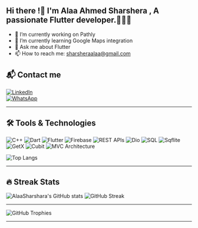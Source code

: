 ## Hi there !👋 I'm Alaa Ahmed Sharshera , A passionate Flutter developer.👩‍💻📱

- 🔭 I’m currently working on Pathly
- 🌱 I’m currently learning Google Maps integration 
- 💬 Ask me about Flutter
- 📫 How to reach me: [sharsheraalaa@gmail.com](mailto:sharsheraalaa@gmail.com)

## 📬 Contact me  

[![LinkedIn](https://img.shields.io/badge/LinkedIn-blue?style=for-the-badge&logo=linkedin)](https://www.linkedin.com/in/alaasharshera/)  
[![WhatsApp](https://img.shields.io/badge/WhatsApp-25D366?style=for-the-badge&logo=whatsapp&logoColor=white)](https://wa.me/201002492902)




--------------------------------------------------------------------------------------------------------------
## 🛠️ Tools & Technologies  

![C++](https://img.shields.io/badge/C++-00599C?style=for-the-badge&logo=c%2b%2b&logoColor=white)
![Dart](https://img.shields.io/badge/Dart-0175C2?style=for-the-badge&logo=dart&logoColor=white)
![Flutter](https://img.shields.io/badge/Flutter-02569B?style=for-the-badge&logo=flutter&logoColor=white)
![Firebase](https://img.shields.io/badge/Firebase-FFCA28?style=for-the-badge&logo=firebase&logoColor=black)
![REST APIs](https://img.shields.io/badge/APIs-00599C?style=for-the-badge&logo=api&logoColor=white)
![Dio](https://img.shields.io/badge/Dio-FF4B26?style=for-the-badge&logo=flutter&logoColor=white)
![SQL](https://img.shields.io/badge/SQL-4479A1?style=for-the-badge&logo=mysql&logoColor=white)
![Sqflite](https://img.shields.io/badge/Sqflite-4479A1?style=for-the-badge&logo=sqlite&logoColor=white)
![GetX](https://img.shields.io/badge/GetX-FFD43B?style=for-the-badge&logo=getx&logoColor=black)
![Cubit](https://img.shields.io/badge/Cubit-00599C?style=for-the-badge&logo=flutter&logoColor=white)
![MVC Architecture](https://img.shields.io/badge/MVC-02569B?style=for-the-badge&logo=architecture&logoColor=white)

![Top Langs](https://github-readme-stats.vercel.app/api/top-langs/?username=AlaaSharshera&layout=compact&theme=radical)

--------------------------------------------------------------------------------------------------------------
## 🔥 Streak Stats  
![AlaaSharshara's GitHub stats](https://github-readme-stats.vercel.app/api?username=AlaaSharshara&show_icons=true&theme=dark&count_private=true)
![GitHub Streak](https://streak-stats.demolab.com/?user=AlaaSharshera&theme=dark&hide_border=false)


----------------------------------------------------------------------------------------------------------------
![GitHub Trophies](https://github-profile-trophy.vercel.app/?username=AlaaSharshera&theme=dracula)

------------------------------------------------------------------------------------------------------------------




